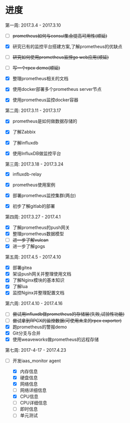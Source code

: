# 进度

第一周: 2017.3.4 - 2017.3.10

- [ ] ~~prometheus如何与consul集合提高可用性(顺延)~~

- [x] 研究已有的监控平台搭建方案,了解prometheus的优缺点

- [ ] ~~研究如何使用prometheus监控go web应用(顺延)~~

- [ ] ~~写一个rpcx demo(顺延)~~

- [x] 整理prometheus相关的文档

- [x] 使用docker部署多个prometheus server节点

- [x] 使用prometheus监控docker容器


第二周: 2017.3.11 - 2017.3.17

- [x] prometheus是如何做数据存储的

- [x] 了解Zabbix

- [x] 了解influxdb

- [x] 使用InfluxDB做监控平台

第三周: 2017.3.18 - 2017.3.24

- [x] influxdb-relay

- [x] prometheus使用案例

- [x] 部署prometheus监控集群(两台)

- [x] 初步了解gitlab的部署

第四周: 2017.3.27 - 2017.4.1

- [x] 了解prometheus的push网关
- [x] 整理prometheus数据模型
- [ ] ~~进一步了解vulcan~~
- [x] 进一步了解gogs

第五周: 2017.4.5 - 2017.4.10

- [x] 部署gitea
- [x] 架设push网关并整理使用文档
- [x] 了解Nginx模块的基本知识
- [x] 了解lua
- [x] 监控Nginx并整理配置文档

第六周: 2017.4.10 - 2017.4.16

- [ ] ~~尝试用influxdb做prometheus的存储层(失败,试验性功能)~~
- [ ] ~~尝试拿到RPCX的监控数据(可使用未来的rpcx exporter)~~
- [x] 跑prometheus的警报demo
- [x] Git分支与合并
- [x] 使用weaveworks做prometheus的远程存储

第七周: 2017-4-17 - 2017.4.23

- [ ] 开发iaas_monitor agent

    - [x] 内存信息
    - [x] 硬盘信息
    - [x] 网络信息
    - [ ] 网络详细信息
    - [x] CPU信息
    - [ ] CPU详细信息
    - [ ] 即时信息
    - [ ] 单元测试